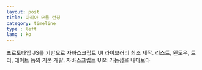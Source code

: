 ```yaml
---
layout: post
title: 아리아 모듈 런칭
category: timeline
type : left
lang : ko
---
```




프로토타입 JS를 기반으로 자바스크립트 UI 라이브러리 최초 제작. 리스트, 윈도우, 트리, 데이트 등의 기본 개발. 자바스크립트 UI의 가능성을 내다보다
